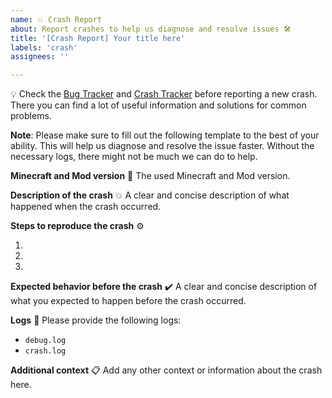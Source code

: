 ```yaml
---
name: 💥 Crash Report
about: Report crashes to help us diagnose and resolve issues 🛠️
title: '[Crash Report] Your title here'
labels: 'crash'
assignees: ''

---
```


💡 Check the
[Bug Tracker](https://github.com/MarkusBordihn/BOs-Easy-NPC/issues?q=label%3Abug)
and [Crash Tracker](https://github.com/MarkusBordihn/BOs-Easy-NPC/issues?q=label%3Acrash) before
reporting a new crash.
There you can find a lot of useful information and solutions for common problems.

**Note**:
Please make sure to fill out the following template to the best of your ability. This will help us
diagnose and resolve the issue faster. Without the necessary logs, there might not be much we can do
to help.

**Minecraft and Mod version** 🐞
The used Minecraft and Mod version.

**Description of the crash** 💥
A clear and concise description of what happened when the crash occurred.

**Steps to reproduce the crash** ⚙️

1.
2.
3.

**Expected behavior before the crash** ✔️
A clear and concise description of what you expected to happen before the crash occurred.

**Logs** 📝
Please provide the following logs:

- `debug.log`
- `crash.log`

**Additional context** 📋
Add any other context or information about the crash here.
